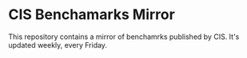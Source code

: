# CIS Benchamarks Mirror

This repository contains a mirror of benchamrks published by CIS.
It's updated weekly, every Friday.
